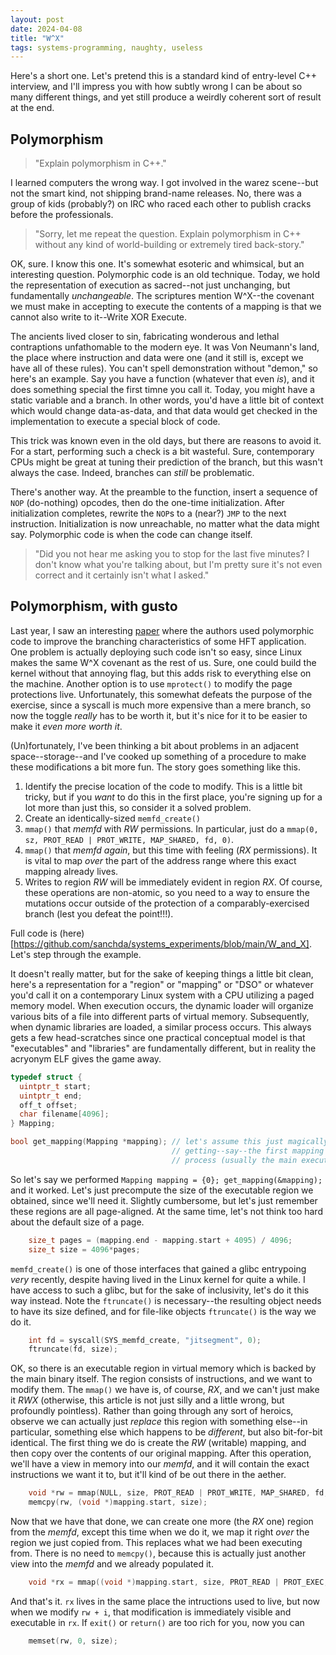 ```yaml
---
layout: post
date: 2024-04-08
title: "W^X"
tags: systems-programming, naughty, useless
---
```


Here's a short one.  Let's pretend this is a standard kind of entry-level C++ interview, and I'll impress you with how subtly wrong I can be about so many different things, and yet still produce a weirdly coherent sort of result at the end.

## Polymorphism
> "Explain polymorphism in C++."

I learned computers the wrong way.  I got involved in the warez scene--but not the smart kind, not shipping brand-name releases.  No, there was a group of kids (probably?) on IRC who raced each other to publish cracks before the professionals.

> "Sorry, let me repeat the question.  Explain polymorphism in C++ without any kind of world-building or extremely tired back-story."

OK, sure.  I know this one.  It's somewhat esoteric and whimsical, but an interesting question.  Polymorphic code is an old technique.  Today, we hold the representation of execution as sacred--not just unchanging, but fundamentally _unchangeable_.  The scriptures mention W^X--the covenant we must make in accepting to execute the contents of a mapping is that we cannot also write to it--Write XOR Execute.

The ancients lived closer to sin, fabricating wonderous and lethal contraptions unfathomable to the modern eye.  It was Von Neumann's land, the place where instruction and data were one (and it still is, except we have all of these rules).  You can't spell demonstration without "demon," so here's an example.  Say you have a function (whatever that even _is_), and it does something special the first timne you call it.  Today, you might have a static variable and a branch.  In other words, you'd have a little bit of context which would change data-as-data, and that data would get checked in the implementation to execute a special block of code.

This trick was known even in the old days, but there are reasons to avoid it.  For a start, performing such a check is a bit wasteful.  Sure, contemporary CPUs might be great at tuning their prediction of the branch, but this wasn't always the case.  Indeed, branches can _still_ be problematic.

There's another way.  At the preamble to the function, insert a sequence of `NOP` (do-nothing) opcodes, then do the one-time initialization.  After initialization completes, rewrite the `NOP`s to a (near?) `JMP` to the next instruction.  Initialization is now unreachable, no matter what the data might say.  Polymorphic code is when the code can change itself.

> "Did you not hear me asking you to stop for the last five minutes?  I don't know what you're talking about, but I'm pretty sure it's not even correct and it certainly isn't what I asked."

## Polymorphism, with gusto
Last year, I saw an interesting [paper](https://papers.ssrn.com/sol3/papers.cfm?abstract_id=4553439) where the authors used polymorphic code to improve the branching characteristics of some HFT application.  One problem is actually deploying such code isn't so easy, since Linux makes the same W^X covenant as the rest of us.  Sure, one could build the kernel without that annoying flag, but this adds risk to everything else on the machine.  Another option is to use `mprotect()` to modify the page protections live.  Unfortunately, this somewhat defeats the purpose of the exercise, since a syscall is much more expensive than a mere branch, so now the toggle _really_ has to be worth it, but it's nice for it to be easier to make it _even more worth it_.

(Un)fortunately, I've been thinking a bit about problems in an adjacent space--storage--and I've cooked up something of a procedure to make these modifications a bit more fun.  The story goes something like this.

1. Identify the precise location of the code to modify.  This is a little bit tricky, but if you _want_ to do this in the first place, you're signing up for a lot more than just this, so consider it a solved problem.
2. Create an identically-sized `memfd_create()`
3. `mmap()` that *memfd* with *RW* permissions.  In particular, just do a `mmap(0, sz, PROT_READ | PROT_WRITE, MAP_SHARED, fd, 0)`.
4. `mmap()` that *memfd* _again_, but this time with feeling (*RX* permissions).  It is vital to map _over_ the part of the address range where this exact mapping already lives.
5. Writes to region *RW* will be immediately evident in region *RX*.  Of course, these operations are non-atomic, so you need to a way to ensure the mutations occur outside of the protection of a comparably-exercised branch (lest you defeat the point!!!).

Full code is (here)[https://github.com/sanchda/systems_experiments/blob/main/W_and_X].  Let's step through the example.

It doesn't really matter, but for the sake of keeping things a little bit clean, here's a representation for a "region" or "mapping" or "DSO" or whatever you'd call it on a contemporary Linux system with a CPU utilizing a paged memory model.  When execution occurs, the dynamic loader will organize various bits of a file into different parts of virtual memory.  Subsequently, when dynamic libraries are loaded, a similar process occurs.  This always gets a few head-scratches since one practical conceptual model is that "executables" and "libraries" are fundamentally different, but in reality the acryonym ELF gives the game away.
```c
typedef struct {
  uintptr_t start;
  uintptr_t end;
  off_t offset;
  char filename[4096];
} Mapping;

bool get_mapping(Mapping *mapping); // let's assume this just magically works,
                                    // getting--say--the first mapping in the
                                    // process (usually the main executable).
```

So let's say we performed `Mapping mapping = {0}; get_mapping(&mapping);` and it worked.  Let's just precompute the size of the executable region we obtained, since we'll need it.  Slightly cumbersome, but let's just remember these regions are all page-aligned.  At the same time, let's not think too hard about the default size of a page.
```c
    size_t pages = (mapping.end - mapping.start + 4095) / 4096;
    size_t size = 4096*pages;
```

`memfd_create()` is one of those interfaces that gained a glibc entrypoing _very_ recently, despite having lived in the Linux kernel for quite a while.  I have access to such a glibc, but for the sake of inclusivity, let's do it this way instead.  Note the `ftruncate()` is necessary--the resulting object needs to have its size defined, and for file-like objects `ftruncate()` is the way we do it.
```c
    int fd = syscall(SYS_memfd_create, "jitsegment", 0);
    ftruncate(fd, size);
```

OK, so there is an executable region in virtual memory which is backed by the main binary itself.  The region consists of instructions, and we want to modify them.  The `mmap()` we have is, of course, *RX*, and we can't just make it *RWX* (otherwise, this article is not just silly and a little wrong, but profoundly pointless).  Rather than going through any sort of heroics, observe we can actually just *replace* this region with something else--in particular, something else which happens to be _different_, but also bit-for-bit identical.  The first thing we do is create the *RW* (writable) mapping, and then copy over the contents of our original mapping.  After this operation, we'll have a view in memory into our *memfd*, and it will contain the exact instructions we want it to, but it'll kind of be out there in the aether.
```c
    void *rw = mmap(NULL, size, PROT_READ | PROT_WRITE, MAP_SHARED, fd, 0);  // Skip error handling
    memcpy(rw, (void *)mapping.start, size);
```

Now that we have that done, we can create one more (the *RX* one) region from the *memfd*, except this time when we do it, we map it right _over_ the region we just copied from.  This replaces what we had been executing from.  There is no need to `memcpy()`, because this is actually just another view into the *memfd* and we already populated it.
```c
    void *rx = mmap((void *)mapping.start, size, PROT_READ | PROT_EXEC, MAP_SHARED | MAP_FIXED, fd, 0);
```

And that's it.  `rx` lives in the same place the intructions used to live, but now when we modify `rw + i`, that modification is immediately visible and executable in `rx`.  If `exit()` or `return()` are too rich for you, now you can

```c
    memset(rw, 0, size);
```
